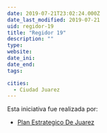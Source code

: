 ```yaml
---
date: 2019-07-21T23:02:24.000Z
date_last_modified: 2019-07-21
uid: regidor-19
title: "Regidor 19"
description: ""
type: 
website: 
date_ini: 
date_end: 
tags:

cities: 
  - Ciudad Juarez
---
```


Esta iniciativa fue realizada por:

- [Plan Estrategico De Juarez](/organizaciones/plan-estrategico-de-juarez)
